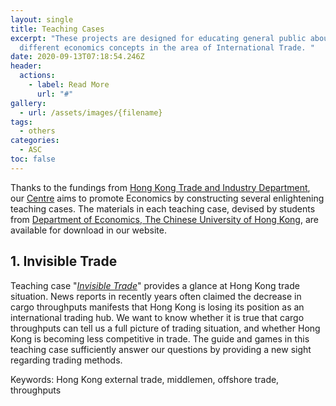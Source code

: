 ```yaml
---
layout: single
title: Teaching Cases
excerpt: "These projects are designed for educating general public about
  different economics concepts in the area of International Trade. "
date: 2020-09-13T07:18:54.246Z
header:
  actions:
    - label: Read More
      url: "#"
gallery:
  - url: /assets/images/{filename}
tags:
  - others
categories:
  - ASC
toc: false
---
```

Thanks to the fundings from [Hong Kong Trade and Industry Department](https://www.tid.gov.hk), our [Centre](https://erc.cuhk.edu.hk/asc/) aims to promote Economics by constructing several enlightening teaching cases. The materials in each teaching case, devised by students from [Department of Economics, The Chinese University of Hong Kong](http://www.econ.cuhk.edu.hk/econ/en-gb/), are available for download in our website. 

## 1. Invisible Trade

Teaching case "*[Invisible Trade](https://erc.cuhk.edu.hk/apec%20study%20centre/human%20capital%20development/invisible-trade/)*" provides a glance at Hong Kong trade situation. News reports in recently years often claimed the decrease in cargo throughputs manifests that Hong Kong is losing its position as an international trading hub. We want to know whether it is true that cargo throughputs can tell us a full picture of trading situation, and whether Hong Kong is becoming less competitive in trade. The guide and games in this teaching case sufficiently answer our questions by providing a new sight regarding trading methods.

Keywords: Hong Kong external trade, middlemen, offshore trade, throughputs